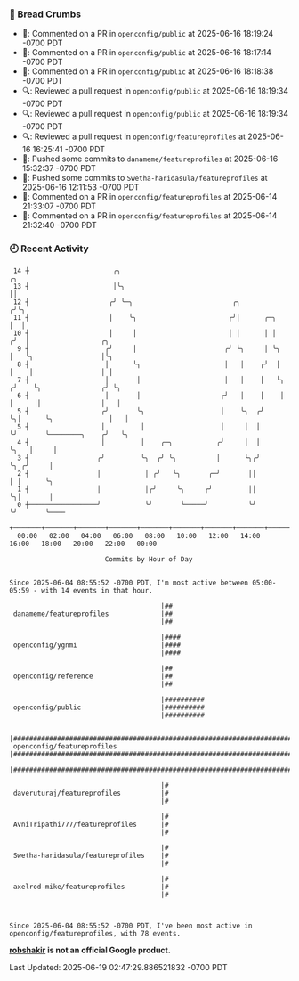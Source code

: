 ### 🍞 Bread Crumbs

 * 💬: Commented on a PR in  `openconfig/public` at 2025-06-16 18:19:24 -0700 PDT
 * 💬: Commented on a PR in  `openconfig/public` at 2025-06-16 18:17:14 -0700 PDT
 * 💬: Commented on a PR in  `openconfig/public` at 2025-06-16 18:18:38 -0700 PDT
 * 🔍: Reviewed a pull request in  `openconfig/public` at 2025-06-16 18:19:34 -0700 PDT
 * 🔍: Reviewed a pull request in  `openconfig/public` at 2025-06-16 18:19:34 -0700 PDT
 * 🔍: Reviewed a pull request in  `openconfig/featureprofiles` at 2025-06-16 16:25:41 -0700 PDT
 * 🚢: Pushed some commits to `danameme/featureprofiles` at 2025-06-16 15:32:37 -0700 PDT
 * 🚢: Pushed some commits to `Swetha-haridasula/featureprofiles` at 2025-06-16 12:11:53 -0700 PDT
 * 💬: Commented on a PR in  `openconfig/featureprofiles` at 2025-06-14 21:33:07 -0700 PDT
 * 💬: Commented on a PR in  `openconfig/featureprofiles` at 2025-06-14 21:32:40 -0700 PDT

### 🕘 Recent Activity
```
 14 ┼                     ╭╮                                             ╭╮
 13 ┤                     │╰╮                                            ││
 12 ┤                    ╭╯ ╰─╮                         ╭╮              ╭╯╰╮
 11 ┤                    │    ╰╮                       ╭╯│      ╭─╮     │  │
 10 ┤                    │     │                       │ │      │ │    ╭╯  │                  ╭╮
  9 ┤                   ╭╯     │                      ╭╯ ╰╮     │ ╰╮   │   ╰╮                 │╰╮
  8 ┤                   │      ╰╮                     │   │    ╭╯  │   │    │                 │ │
  7 ┤                   │       │                     │   │    │   ╰╮ ╭╯    ╰╮               ╭╯ ╰╮
  6 ┤                   │       │                    ╭╯   │    │    │ │      │               │   │
  5 ┤                  ╭╯       ╰╮                   │    ╰╮  ╭╯    ╰╮│      ╰╮              │   │
  5 ┤                  │         │                   │     │  │      ╰╯       ╰────────╮    ╭╯   ╰╮
  4 ┤                  │         │    ╭─╮           ╭╯     │  │                        ╰╮   │     │
  3 ┤                 ╭╯         ╰╮  ╭╯ ╰╮          │      ╰╮╭╯                         ╰╮ ╭╯     │
  2 ┤                 │           │ ╭╯   ╰╮       ╭─╯       ││                           │ │      ╰╮
  1 ┤                 │           │╭╯     ╰╮     ╭╯         ││                           ╰╮│       │
  0 ┼─────────────────╯           ╰╯       ╰─────╯          ╰╯                            ╰╯       ╰────
    +───────+───────+───────+───────+───────+───────+───────+───────+───────+───────+───────+───────+────
  00:00   02:00   04:00   06:00   08:00   10:00   12:00   14:00   16:00   18:00   20:00   22:00   00:00   

						Commits by Hour of Day


Since 2025-06-04 08:55:52 -0700 PDT, I'm most active between 05:00-05:59 - with 14 events in that hour.

```



```
                                      |##
 danameme/featureprofiles             |##
                                      |##

                                      |####
 openconfig/ygnmi                     |####
                                      |####

                                      |##
 openconfig/reference                 |##
                                      |##

                                      |##########
 openconfig/public                    |##########
                                      |##########

                                      |##############################################################################
 openconfig/featureprofiles           |##############################################################################
                                      |##############################################################################

                                      |#
 daveruturaj/featureprofiles          |#
                                      |#

                                      |#
 AvniTripathi777/featureprofiles      |#
                                      |#

                                      |#
 Swetha-haridasula/featureprofiles    |#
                                      |#

                                      |#
 axelrod-mike/featureprofiles         |#
                                      |#



Since 2025-06-04 08:55:52 -0700 PDT, I've been most active in openconfig/featureprofiles, with 78 events.

```
**[robshakir](mailto:robjs@google.com) is not an official Google product.**  


Last Updated: 2025-06-19 02:47:29.886521832 -0700 PDT
